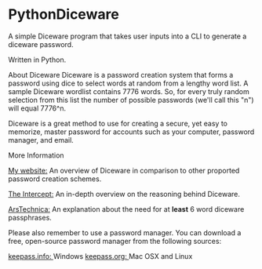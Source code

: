 # PythonDiceware
A simple Diceware program that takes user inputs into a CLI to generate a diceware password.

Written in Python.

About Diceware
Diceware is a password creation system that forms a password using dice to select words at random from a lengthy word list. A sample Diceware wordlist contains 7776 words. So, for every truly random selection from this list the number of possible passwords (we'll call this "n") will equal 7776^n.

Diceware is a great method to use for creating a secure, yet easy to memorize, master password for accounts such as your computer, password manager, and email.

More Information

<a href="http://www.fmcorey.com/?p=551">My website:</a> An overview of Diceware in comparison to other proported password creation schemes.

<a href="https://theintercept.com/2015/03/26/passphrases-can-memorize-attackers-cant-guess/">The Intercept:</a> An in-depth overview on the reasoning behind Diceware.

<a href="http://arstechnica.com/information-technology/2014/03/diceware-passwords-now-need-six-random-words-to-thwart-hackers/">ArsTechnica:</a> An explanation about the need for at <strong>least</strong> 6 word diceware passphrases.

Please also remember to use a password manager. You can download a free, open-source password manager from the following sources:

<a href="http://keepass.info">keepass.info: </a>Windows
<a href="http://keepassx.org">keepass.org: </a>Mac OSX and Linux
